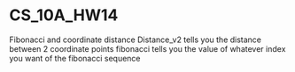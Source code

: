 # CS_10A_HW14
Fibonacci and coordinate distance
Distance_v2 tells you the distance between 2 coordinate points
fibonacci tells you the value of whatever index you want of the fibonacci sequence
